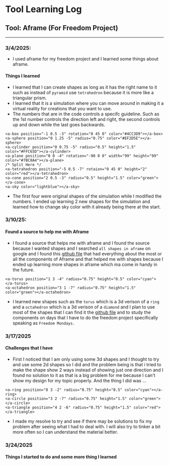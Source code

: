 # Tool Learning Log

## Tool: **Aframe (For Freedom Project)**

---

### 3/4/2025:
* I used aframe for my freedom project and I learned some things about aframe.

#### Things I learned
* I learned that I can create shapes as long as it has the right name to it such as instead of `pyramid` use `tetrahedron` because it is more like a triangular prism.
* I learned that it is a simulation where you can move around in making it a virtual reality for creations that you want to use.
* The numbers that are in the code controls a specifc guideline. Such as the 1st number controls the direction left and right, the second controls up and down while the last goes backwards.

```language
<a-box position="-1 0.5 -3" rotation="0 45 0" color="#4CC3D9"></a-box>
<a-sphere position="0 1.25 -5" radius="0.75" color="#EF2D5E"></a-sphere>
<a-cylinder position="0 0.75 -5" radius="0.5" height="1.5" color="#FFC65D"></a-cylinder>
<a-plane position="0 0 -4" rotation="-90 0 0" width="99" height="99" color="#7BC8A4"></a-plane>
/* Split Here */
<a-tetrahedron position="-5 0.5 -7" rotaion="0 45 0" height="2" color="red"></a-tetrahedron>
<a-cone position="2 0.5 -3" radius="0.5" height="1.5" color="green"></a-cone>
<a-sky color="lightblue"></a-sky>
```
* The first four were original shapes of the simulation while I modified the numbers. I ended up learning 2 new shapes for the simulation and learned how to change sky color with it already being there at the start.

### 3/10/25:
#### Found a source to help me with Aframe
* I found a source that helps me with aframe and I found the source because I wanted shapes and I searched `all shapes in aframe` on google and I found this [github file](https://github.com/aframevr/aframe/blob/master/docs/components/geometry.md) that had everything about the most or all the components of Aframe and that helped me with shapes because I ended up learning more shapes in aframe which ma come in handy in the future.
```langauge
<a-torus position="1 3 -4" radius="0.75" height="0.5" color="cyan"></a-torus>
<a-octahedron position="3 1 -7" radius="0.75" height="1.5" color="green"></a-octahedron>
```
* I learned new shapes such as the `torus` which is a 3d verison of a `ring` and a `octahedron` which is a 3d verison of a `diamond` and I plan to use most of the shapes that I can find it the [github file](https://github.com/aframevr/aframe/blob/master/docs/components/geometry.md) and to study the components on days that I have to do the freedom project specifically speaking as `Freedom Mondays.`

### 3/17/2025
#### Challenges that I have
* First I noticed that I am only using some 3d shapes and I thought to try and use some 2d shapes so I did and the problem being is that i tried to make the shape show 2 ways instead of showing just one direction and I found no solution to it as that is a big problem for me because I can't show my design for my topic properly. And the thing I did was ...
```langauge
<a-ring position="8 3 -2" radius="0.75" height="0.5" color="cyan"></a-ring>
<a-circle position="3 2 -7" radius="0.75" height="1.5" color="green"></a-circle>
<a-triangle position="4 2 -6" radius="0.75" height="1.5" color="red"></a-triangle>
```
* I made my resolve to try and see if there may be solutions to fix my problem after seeing what I had to deal with. I will also try to tinker a bit more often so I can understand the material better.

### 3/24/2025
#### Things I started to do and some more thing I learned


<!-- 
* Links you used today (websites, videos, etc)
* Things you tried, progress you made, etc
* Challenges, a-ha moments, etc
* Questions you still have
* What you're going to try next
-->
